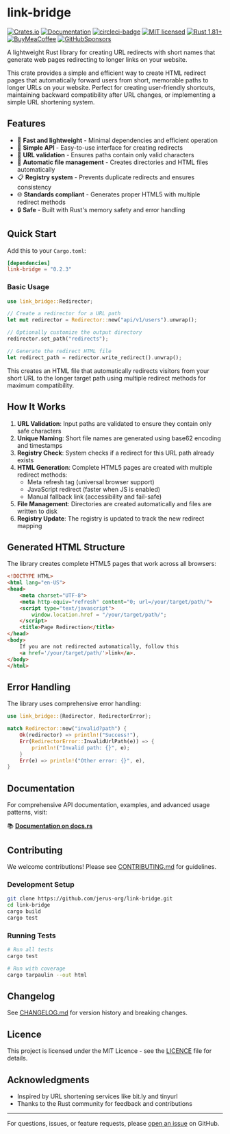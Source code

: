 # link-bridge

[![Crates.io][crates-badge]][crates-url]
[![Documentation][docs-badge]][docs-url]
[![circleci-badge]][circleci-url]
[![MIT licensed][mit-badge]][mit-url]
[![Rust 1.81+][version-badge]][version-url]
[![BuyMeaCoffee][bmac-badge]][bmac-url]
[![GitHubSponsors][ghub-badge]][ghub-url]

[crates-badge]: https://img.shields.io/crates/v/link-bridge.svg
[crates-url]: https://crates.io/crates/link-bridge
[docs-badge]: https://docs.rs/link-bridge/badge.svg
[docs-url]: https://docs.rs/link-bridge
[mit-badge]: https://img.shields.io/badge/license-MIT-blue.svg
[mit-url]: https://github.com/jerus-org/link-bridge/blob/main/LICENSE
[circleci-badge]: https://dl.circleci.com/status-badge/img/gh/jerus-org/link-bridge/tree/main.svg?style=svg
[circleci-url]: https://dl.circleci.com/status-badge/redirect/gh/jerus-org/link-bridge/tree/main
[version-badge]: https://img.shields.io/badge/rust-1.81+-orange.svg
[version-url]: https://www.rust-lang.org
[bmac-badge]: https://badgen.net/badge/icon/buymeacoffee?color=yellow&icon=buymeacoffee&label
[bmac-url]: https://buymeacoffee.com/jerusdp
[ghub-badge]: https://img.shields.io/badge/sponsor-30363D?logo=GitHub-Sponsors&logoColor=#white
[ghub-url]: https://github.com/sponsors/jerusdp

A lightweight Rust library for creating URL redirects with short names that generate web pages redirecting to longer links on your website.

This crate provides a simple and efficient way to create HTML redirect pages that automatically forward users from short, memorable paths to longer URLs on your website. Perfect for creating user-friendly shortcuts, maintaining backward compatibility after URL changes, or implementing a simple URL shortening system.

## Features

- 🚀 **Fast and lightweight** - Minimal dependencies and efficient operation
- 🔧 **Simple API** - Easy-to-use interface for creating redirects
- 🎯 **URL validation** - Ensures paths contain only valid characters
- 📁 **Automatic file management** - Creates directories and HTML files automatically
- 📋 **Registry system** - Prevents duplicate redirects and ensures consistency
- 🌐 **Standards compliant** - Generates proper HTML5 with multiple redirect methods
- 🔒 **Safe** - Built with Rust's memory safety and error handling

## Quick Start

Add this to your `Cargo.toml`:

```toml
[dependencies]
link-bridge = "0.2.3"
```

### Basic Usage

```rust
use link_bridge::Redirector;

// Create a redirector for a URL path
let mut redirector = Redirector::new("api/v1/users").unwrap();

// Optionally customize the output directory
redirector.set_path("redirects");

// Generate the redirect HTML file
let redirect_path = redirector.write_redirect().unwrap();
```

This creates an HTML file that automatically redirects visitors from your short URL to the longer target path using multiple redirect methods for maximum compatibility.

## How It Works

1. **URL Validation**: Input paths are validated to ensure they contain only safe characters
2. **Unique Naming**: Short file names are generated using base62 encoding and timestamps
3. **Registry Check**: System checks if a redirect for this URL path already exists
4. **HTML Generation**: Complete HTML5 pages are created with multiple redirect methods:
   - Meta refresh tag (universal browser support)
   - JavaScript redirect (faster when JS is enabled)
   - Manual fallback link (accessibility and fail-safe)
5. **File Management**: Directories are created automatically and files are written to disk
6. **Registry Update**: The registry is updated to track the new redirect mapping

## Generated HTML Structure

The library creates complete HTML5 pages that work across all browsers:

```html
<!DOCTYPE HTML>
<html lang="en-US">
<head>
    <meta charset="UTF-8">
    <meta http-equiv="refresh" content="0; url=/your/target/path/">
    <script type="text/javascript">
        window.location.href = "/your/target/path/";
    </script>
    <title>Page Redirection</title>
</head>
<body>
    If you are not redirected automatically, follow this 
    <a href='/your/target/path/'>link</a>.
</body>
</html>
```

## Error Handling

The library uses comprehensive error handling:

```rust
use link_bridge::{Redirector, RedirectorError};

match Redirector::new("invalid?path") {
    Ok(redirector) => println!("Success!"),
    Err(RedirectorError::InvalidUrlPath(e)) => {
        println!("Invalid path: {}", e);
    }
    Err(e) => println!("Other error: {}", e),
}
```

## Documentation

For comprehensive API documentation, examples, and advanced usage patterns, visit:

📚 **[Documentation on docs.rs](https://docs.rs/link-bridge)**

## Contributing

We welcome contributions! Please see [CONTRIBUTING.md](CONTRIBUTING.md) for guidelines.

### Development Setup

```bash
git clone https://github.com/jerus-org/link-bridge.git
cd link-bridge
cargo build
cargo test
```

### Running Tests

```bash
# Run all tests
cargo test

# Run with coverage
cargo tarpaulin --out html
```

## Changelog

See [CHANGELOG.md](CHANGELOG.md) for version history and breaking changes.

## Licence

This project is licensed under the MIT Licence - see the [LICENCE](LICENSE) file for details.

## Acknowledgments

- Inspired by URL shortening services like bit.ly and tinyurl
- Thanks to the Rust community for feedback and contributions

---

For questions, issues, or feature requests, please [open an issue](https://github.com/jerus-org/link-bridge/issues) on GitHub.
